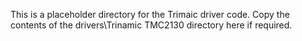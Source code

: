This is a placeholder directory for the Trimaic driver code.
Copy the contents of the drivers\Trinamic TMC2130 directory here if required.
